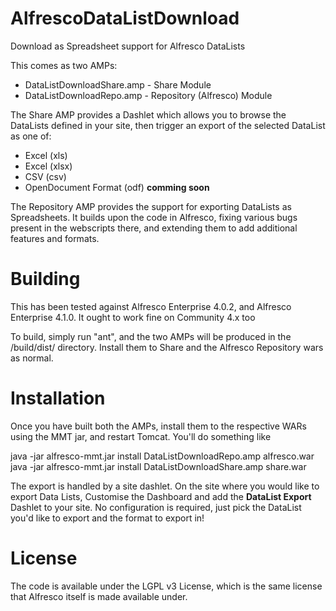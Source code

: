 AlfrescoDataListDownload
========================

Download as Spreadsheet support for Alfresco DataLists

This comes as two AMPs:
 * DataListDownloadShare.amp - Share Module
 * DataListDownloadRepo.amp - Repository (Alfresco) Module

The Share AMP provides a Dashlet which allows you to browse the DataLists
defined in your site, then trigger an export of the selected DataList
as one of:
 * Excel (xls)
 * Excel (xlsx)
 * CSV (csv)
 * OpenDocument Format (odf) **comming soon**

The Repository AMP provides the support for exporting DataLists as
Spreadsheets. It builds upon the code in Alfresco, fixing various bugs
present in the webscripts there, and extending them to add additional
features and formats.

Building
========
This has been tested against Alfresco Enterprise 4.0.2, and Alfresco 
Enterprise 4.1.0. It ought to work fine on Community 4.x too

To build, simply run "ant", and the two AMPs will be produced in
the /build/dist/ directory. Install them to Share and the Alfresco Repository
wars as normal.

Installation
============
Once you have built both the AMPs, install them to the respective WARs
using the MMT jar, and restart Tomcat. You'll do something like

   java -jar alfresco-mmt.jar install DataListDownloadRepo.amp alfresco.war
   java -jar alfresco-mmt.jar install DataListDownloadShare.amp share.war

The export is handled by a site dashlet. On the site where you would like
to export Data Lists, Customise the Dashboard and add the **DataList Export**
Dashlet to your site. No configuration is required, just pick the 
DataList you'd like to export and the format to export in!

License
=======
The code is available under the LGPL v3 License, which is the same license
that Alfresco itself is made available under.

